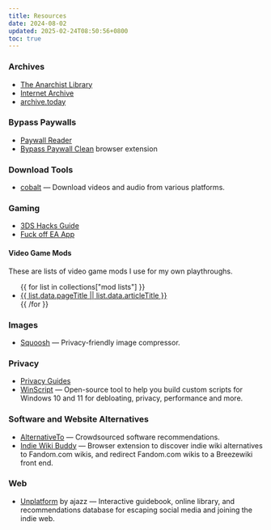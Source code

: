 ```yaml
---
title: Resources
date: 2024-08-02
updated: 2025-02-24T08:50:56+0800
toc: true
---
```


### Archives
* [The Anarchist Library](https://theanarchistlibrary.org/)
* [Internet Archive](https://archive.org/)
* [archive.today](https://archive.is/)

### Bypass Paywalls
* [Paywall Reader](https://paywallreader.com/)
* [Bypass Paywall Clean](https://github.com/bpc-clone/bpc_updates) browser extension

### Download Tools
* [cobalt](https://cobalt.tools/) — Download videos and audio from various platforms.

### Gaming
* [3DS Hacks Guide](https://3ds.hacks.guide/)
* [Fuck off EA App](https://github.com/p0358/Fuck_off_EA_App)

#### Video Game Mods
These are lists of video game mods I use for my own playthroughs.
<ul>
    {{ for list in collections["mod lists"] }}
    <li>
        <a href="{{ list.url }}">{{ list.data.pageTitle || list.data.articleTitle }}</a>
    </li>
    {{ /for }}
</ul>

### Images
* [Squoosh](https://squoosh.app/) — Privacy-friendly image compressor.

### Privacy
* [Privacy Guides](https://www.privacyguides.org/)
* [WinScript](https://winscript.cc/) — Open-source tool to help you build custom scripts for Windows 10 and 11 for debloating, privacy, performance and more.

### Software and Website Alternatives
* [AlternativeTo](https://alternativeto.net/) — Crowdsourced software recommendations.
* [Indie Wiki Buddy](https://getindie.wiki/) — Browser extension to discover indie wiki alternatives to Fandom.com wikis, and redirect Fandom.com wikis to a Breezewiki front end.

### Web

* [Unplatform](https://unplatform.fromthesuperhighway.com/) by ajazz — Interactive guidebook, online library, and recommendations database for escaping social media and joining the indie web.

